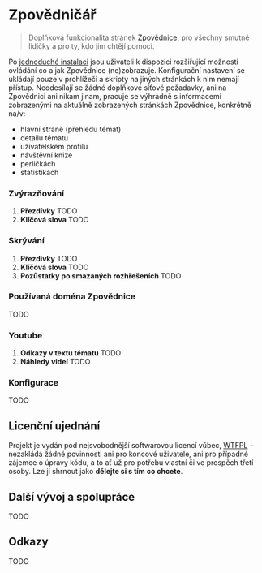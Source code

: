 # Zpovědničář

> Doplňková funkcionalita stránek [Zpovědnice](https://www.zpovednice.eu/), pro všechny smutné lidičky a pro
> ty, kdo jim chtějí pomoci.

Po [jednoduché instalaci](INSTALL.md) jsou uživateli k dispozici rozšiřující možnosti ovládání co a jak
Zpovědnice (ne)zobrazuje. Konfigurační nastavení se ukládají pouze v prohlížeči a skripty na jiných stránkách
k nim nemají přístup. Neodesílají se žádné doplňkové síťové požadavky, ani na Zpovědnici ani nikam jinam,
pracuje se výhradně s informacemi zobrazenými na aktuálně zobrazených stránkách Zpovědnice, konkrétně na/v:
- hlavní straně (přehledu témat)
- detailu tématu
- uživatelském profilu
- návštěvní knize
- perličkách
- statistikách

### Zvýrazňování

1. **Přezdívky** TODO
2. **Klíčová slova** TODO

### Skrývání

1. **Přezdívky** TODO
2. **Klíčová slova** TODO
3. **Pozůstatky po smazaných rozhřešeních** TODO

### Používaná doména Zpovědnice

TODO

### Youtube

1. **Odkazy v textu tématu** TODO
2. **Náhledy videí** TODO

### Konfigurace

TODO

## Licenční ujednání

Projekt je vydán pod nejsvobodnější softwarovou licencí vůbec, [WTFPL](http://www.wtfpl.net/) - nezakládá
žádné povinnosti ani pro koncové uživatele, ani pro případné zájemce o úpravy kódu, a to ať už pro potřebu
vlastní či ve prospěch třetí osoby. Lze ji shrnout jako **dělejte si s tím co chcete**.

## Další vývoj a spolupráce

TODO

## Odkazy

TODO
